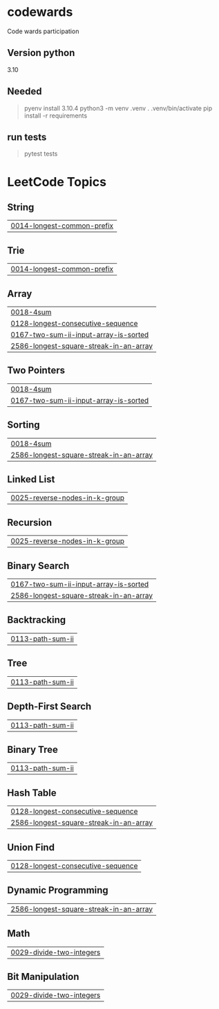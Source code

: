 # codewards

Code wards participation


## Version python

3.10

## Needed

> pyenv install 3.10.4
> python3 -m venv .venv
> . .venv/bin/activate
> pip install -r requirements

## run tests

> pytest tests

<!---LeetCode Topics Start-->
# LeetCode Topics
## String
|  |
| ------- |
| [0014-longest-common-prefix](https://github.com/KameniAlexNea/codewards/tree/master/0014-longest-common-prefix) |
## Trie
|  |
| ------- |
| [0014-longest-common-prefix](https://github.com/KameniAlexNea/codewards/tree/master/0014-longest-common-prefix) |
## Array
|  |
| ------- |
| [0018-4sum](https://github.com/KameniAlexNea/codewards/tree/master/0018-4sum) |
| [0128-longest-consecutive-sequence](https://github.com/KameniAlexNea/codewards/tree/master/0128-longest-consecutive-sequence) |
| [0167-two-sum-ii-input-array-is-sorted](https://github.com/KameniAlexNea/codewards/tree/master/0167-two-sum-ii-input-array-is-sorted) |
| [2586-longest-square-streak-in-an-array](https://github.com/KameniAlexNea/codewards/tree/master/2586-longest-square-streak-in-an-array) |
## Two Pointers
|  |
| ------- |
| [0018-4sum](https://github.com/KameniAlexNea/codewards/tree/master/0018-4sum) |
| [0167-two-sum-ii-input-array-is-sorted](https://github.com/KameniAlexNea/codewards/tree/master/0167-two-sum-ii-input-array-is-sorted) |
## Sorting
|  |
| ------- |
| [0018-4sum](https://github.com/KameniAlexNea/codewards/tree/master/0018-4sum) |
| [2586-longest-square-streak-in-an-array](https://github.com/KameniAlexNea/codewards/tree/master/2586-longest-square-streak-in-an-array) |
## Linked List
|  |
| ------- |
| [0025-reverse-nodes-in-k-group](https://github.com/KameniAlexNea/codewards/tree/master/0025-reverse-nodes-in-k-group) |
## Recursion
|  |
| ------- |
| [0025-reverse-nodes-in-k-group](https://github.com/KameniAlexNea/codewards/tree/master/0025-reverse-nodes-in-k-group) |
## Binary Search
|  |
| ------- |
| [0167-two-sum-ii-input-array-is-sorted](https://github.com/KameniAlexNea/codewards/tree/master/0167-two-sum-ii-input-array-is-sorted) |
| [2586-longest-square-streak-in-an-array](https://github.com/KameniAlexNea/codewards/tree/master/2586-longest-square-streak-in-an-array) |
## Backtracking
|  |
| ------- |
| [0113-path-sum-ii](https://github.com/KameniAlexNea/codewards/tree/master/0113-path-sum-ii) |
## Tree
|  |
| ------- |
| [0113-path-sum-ii](https://github.com/KameniAlexNea/codewards/tree/master/0113-path-sum-ii) |
## Depth-First Search
|  |
| ------- |
| [0113-path-sum-ii](https://github.com/KameniAlexNea/codewards/tree/master/0113-path-sum-ii) |
## Binary Tree
|  |
| ------- |
| [0113-path-sum-ii](https://github.com/KameniAlexNea/codewards/tree/master/0113-path-sum-ii) |
## Hash Table
|  |
| ------- |
| [0128-longest-consecutive-sequence](https://github.com/KameniAlexNea/codewards/tree/master/0128-longest-consecutive-sequence) |
| [2586-longest-square-streak-in-an-array](https://github.com/KameniAlexNea/codewards/tree/master/2586-longest-square-streak-in-an-array) |
## Union Find
|  |
| ------- |
| [0128-longest-consecutive-sequence](https://github.com/KameniAlexNea/codewards/tree/master/0128-longest-consecutive-sequence) |
## Dynamic Programming
|  |
| ------- |
| [2586-longest-square-streak-in-an-array](https://github.com/KameniAlexNea/codewards/tree/master/2586-longest-square-streak-in-an-array) |
## Math
|  |
| ------- |
| [0029-divide-two-integers](https://github.com/KameniAlexNea/codewards/tree/master/0029-divide-two-integers) |
## Bit Manipulation
|  |
| ------- |
| [0029-divide-two-integers](https://github.com/KameniAlexNea/codewards/tree/master/0029-divide-two-integers) |
<!---LeetCode Topics End-->